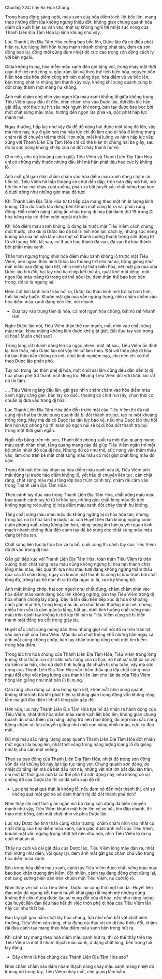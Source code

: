 




Chương 224: Lấy Ra Hỏa Chủng


Trong hang động sáng ngời, màu xanh của hỏa diễm kịch liệt bốc lên, mang theo những đốm lửa không ngừng thiêu đốt, không gian chung quanh hỏa diễm đã xuất hiện sự văn vẹo, thật sự không nghĩ tới nhiệt sức nóng của Thanh Liên Địa Tâm Hỏa lại kinh khủng như vậy.

Lúc Thanh Liên Địa Tâm Hỏa cuồng bạo bốc lên, Dược lão đã có điều phát hiện ra, lực lượng linh hồn hùng mạnh nhanh chóng phát tán, đem cả sơn động bao lại, đồng thời cũng đem nhiệt độ cực cao trong sơn động cách ly với bên ngoài.

Giữa không trung, hỏa diễm màu xanh đón gió tăng vọt, trong nháy mắt thời gian thể tích mở rộng ra gấp trăm lần và theo thể tích biến hóa, nguyên bổn hiền hòa của hỏa diễm cũng trở nên cuồng bạo, hỏa diễm vù vù bốc lên, bên trong phát ra những âm thanh xùy xùy, không khí xung quanh cũng bị đốt cháy thành một mảng hư không.

Ánh mắt chăm chú nhìn vào ngọn lửa màu xanh khổng lồ giữa không trung, Tiêu Viêm quay đầu đi đến, nhìn chăm chú vào Dược lão, đợi đến lúc hắn gật đầu, mới thực sự hít sâu một ngụm khí nóng, bàn tay được bao bọc bởi một chất sừng màu máu, hướng đến ngọn lửa phía xa, bộc phát hấp lực mạnh mẽ.

Ngày thường, hấp lực như vậy đủ để dễ dàng hút được một tảng đá lớn, vậy mà hôm nay, tuy ở gần hơn mà hấp lực chỉ đủ làm cho dị hỏa ở không trung chậm rãi di chuyển tới mà thôi. Hơn nữa, mỗi khi luồng vo hình hấp lực tiếp xũng với Thanh Liên Địa Tâm Hỏa chỉ có thể kiên trì chừng hai ba giây, sau đó bị sức nóng khủng khiếp của nó đốt cháy thành hư vô.

Cho nên, cho dù khoảng cách giữa Tiêu Viêm và Thanh Liên Địa Tâm Hỏa chỉ có chừng mấy thước nhưng đấu khí mà hắn phải tiêu hao cực lỳ khổng lồ.

Ánh mắt gắt gao nhìn chằm chằm vào hỏa diễm màu xanh đang chậm rãi tiến tới, Tiêu Viêm hô hấp thoáng có chút dồn dập, trên trán đầy mồ hôi, mồ hôi theo hai má chảy xuôi xuống, phản xạ bởi huyết sắc chất sừng bao bọc ở dưới trông như những giọt máu đỏ tươi.

Khi Thanh Liên Địa Tâm Hỏa từ từ tiếp cận mang theo một nhiệt lượng kinh khủng. Cho dù Dược lão đứng bên khuôn mặt cũng lộ ra vài phần rung động. Hiển nhiên năng lượng ẩn chữa trong dị hỏa bài danh thứ 19 trong Dị hỏa bảng này có điểm vượt ngoài dự kiến.

Khi hỏa diễm màu xanh không lồ dừng lại trước mặt Tiêu Viêm cách chừng một thước, cho dù là Dược lão đã bố trí linh hồn lực cách ly, nhưng sức nóng khủng bố của nó vẫn làm cho một số thanh cương thạch trong sơn động từ từ vỡ toang. Một lát sau, cự thạch hóa thành đá vụn, đá vụn thì hóa thành bột phấn màu xanh.

Thần tình ngưng trọng nhìn hỏa diễm màu xanh khổng lồ trước mặt Tiêu Viêm, bên ngoài thân hình Dược lão thoáng trở nên hư ảo, bỗng giống như mặt nước xao động kịch liệt, nhìn mình tự thân biến hóa, nét mặt giá nua của Dược lão hơi đổi, hai tay như tia chớp kết thủ ấn, quát khẽ một tiếng, một ngọn lửa màu trắng từ trong cơ thể bốc lên, đem thân thể bao bọc bên trong, rồi từ từ ngưng lại.

Đem Cốt linh lãnh hỏa triệu hồi ra, Dược lão thân hình mới trở lại bình tĩnh, thối lui mấy bước. Khuôn mặt già nua vẫn ngưng trọng, nhìn chằm chằm vào hỏa diễm màu xanh đang bốc lên, nói nhanh:

- Đưa tay vào trung tâm dị hỏa, có một ngọn hỏa chủng, bắt nó ra! Nhanh lên!

Nghe Dược lão nói, Tiêu Viêm thân thể run mạnh, mắt nhìn vào chất sừng màu máu, khóe miệng không kìm được khẽ giật giật. Bắt đưa tay vào trong dị hỏa? Muốn chết sao?

Trong lòng rất nhanh dâng lên sự ngạc nhiên, một lát sau, Tiêu Viêm ổn định lại tinh thần, nếu Dược lão nói vậy thì cứ làm theo. Đối với thôn phệ dị hỏa thì bản thân hắn không có một chút kinh nghiệm nào, cho nên chỉ có thể theo Dược lão phân phó.

Tuy nói trong lúc thôn phệ dị hỏa, một chút sai lầm cũng đều dẫn đến bị dị hỏa phản phệ trở thành một đống tro. Nhưng Tiêu Viếm đối với Dược lão rất có tín tâm.

…. Tiêu Viêm ngẩng đầu lên, gắt gao nhìn chằm chằm vào hỏa diễm màu xanh ngày càng gần, bàn tay co duỗi, thoáng có chút run rẩy, chọn thời cơ chuẩn bị đưa vào trong dị hỏa.

Lúc Thanh Liên Địa Tâm Hỏa tiến đến trước mặt của Tiêu Viêm thì đá núi cứng rắn hai ba thước xung quanh đã bị đốt thành tro bụi, tạo ra một khoảng trống rỗng. May mà đã có Dược lão tận lực bảo vệ, nếu như Dược lão thu hồi linh hồn lực phòng hộ thì toàn bộ ngọn núi sẽ bị dị hỏa đốt thành tro bụi trong một thời gian ngắn.

Ngồi xếp bằng trên nhị sen, Thanh liên phóng xuất ra một đạo quang mang màu xanh nhàn nhạt, tầng quang mang này đã giúp Tiêu Viêm ngăn trở một bộ phần nhiệt độ của dị hỏa. Nhưng dù có như thế, sức nóng vân thẩm thấu vào, làm cho trên bề mặt chất sừng màu máu có một giọt chất lỏng màu đỏ sậm.

Trong đôi mắt đen láy phản xạ hỏa diễm màu xanh yêu dị, Tiêu Viêm ánh mắt dừng lại trước hảo diễm khổng lồ, yết hầu di chuyển liên tục, cắn chặt răng, chất sừng màu máu tầng lớp bao trùm cánh tay, chậm rãi cắm vào trong Thanh Liên Địa Tâm Hỏa.

Theo cánh tay đưa vào trong Thanh Liên Địa Tâm Hỏa, chất sừng máu máu bao quanh cánh tay từ từ bị hòa tan, những giọt chất lỏng màu đỏ tươi không ngừng rơi xuống bị hỏa diễm màu xanh đốt cháy thành hư không.

Tầng chất sừng màu máu mặc dù không ngừng bị dị hỏa hòa tan, nhưng trong lúc nó bị hòa tan thì dược lực của Huyết liên đan không ngừng cuồn cuộn phóng xuất năng lượng âm hàn, năng lượng âm hàn xuyên quan kinh mạch nhanh chõng đưa đến cánh tay để bổ sung cho chất sừng màu máu đang bị hòa tan.

Chất sừng liên tục bị hòa tan và tu bổ, cuối cùng thì cánh tay của Tiêu Viêm đã đi vào trong dị hỏa.

Gần gũi tiếp xúc với Thanh Liên Địa Tâm Hỏa, toàn thân Tiêu Viêm từ trên xuống dưới chất sừng màu máu cũng không ngừng bị hòa tan thành chất lỏng màu máu, liếc qua thì tựa như máu tươi đang không ngừng thẩm thấu qua các lỗ chân lông, ngay cả khuôn mặt thanh tú cũng bị bao trùm bởi chất lỏng đó, trông tựa hồ như đi ra từ địa ngục tu la, cực kỳ khủng bố.

Ánh mắt không chớp, hai con ngươi như chết đứng, chằm chằm nhìn vào hỏa diễm màu xanh đang bốc lên không ngừng, bàn tay Tiêu Viêm trong dị hỏa nhanh chóng lay động. Đây là lần đầu tiên tiếp xúc dị hỏa ở khoảng cách gần như thế, trong lòng mặc dù có chút khác thường mới mẻ, nhưng nhiều hơn vẫn là cảm giác lo lắng, bất an, dưới tình huống chất sừng màu máu trên cánh tay không tu bổ kịp thì hẳn là Tiêu Viếm cũng sẽ bị biến thành một đống tro cốt trong giây lát.

Huyết sắc chất sừng mỏng dần theo những giọt mồ hôi đổ ra trên trán lọt vào ánh mắt của Tiêu Viêm. Mặc dù có chút thống khổ nhưng hắn ngay cả ánh mắt cũng không chớp, bàn tay khẩn trương từng chút một tìm kiếm trong hỏa diễm.

Trong lúc tìm hỏa chủng của Thanh Liên Địa Tâm Hỏa, Tiêu Viêm trong lòng không khỏi thầm run sợ trước sức nóng của dị hỏa, nó thật sự vượt xa so với dự kiến của hắn, cho dù dưới tình huống đã chuẩn bị chu toàn, vậy mà sức nóng của Thanh Liên Địa Tâm Hỏa vẫn thẩm thấu qua lớp chất sừng màu máu đối chọi với năng lượng của thanh liên làm cho làn da của Tiêu Viêm hồng lên giống như mặt bàn ủi bị nung.

Căn răng chịu đựng cái đau bỏng kịch liệt, khóe mắt nhìn xung quanh, không khỏi kinh hãi khi phát hiện ra không gian trong động vốn không rộng lắm mà giờ đây diện tích đã tăng gần gấp đôi.

Hơn nữa, lúc này Thanh Liên Địa Tâm Hỏa tựa hồ đã nhận ra hành động của Tiêu Viêm, nhất thời hỏa diễm màu xanh kịch liệt bốc lên, không gian chung quanh ẩn chứa thiên địa năng lượng trở nên bạo động, đủ mọi màu sắc năng lượng chậm rãi lưu chuyển giống như một con sông nhiều màu, cực kỳ đẹp mắt.

Đủ mọi màu sắc năng lượng xoay quanh Thanh Liên Địa Tâm Hỏa đột nhiên một ngọn lửa bùng lên, nhất thời vòng trong năng lượng loang lổ đó giống như bị chó cắn một miếng.

Theo sự bạo động của Thanh Liên Địa Tâm Hỏa, nhiệt độ trong sơn động vốn đã rất khủng bố nay lại tiếp tục tăng vọt, Chung quanh sơn động, do nhiệt độ tăng lên mà đã bât đầu nứt nẻ, những vết nứt lớn bắt đầu lan tràn, chỉ một lát thời gian nữa là có thể phá hư sơn động này, nếu không có sự chống đỡ của Dược lão thì sợ đã sớm xụp đổ rồi.

- Lực phá hoại quả thật là khổng lồ, nếu đem nó đến một thành thị, chỉ sợ không quá một giờ nó sẽ đem thành thị đó đốt thành phế tích?

Nhìn thấy chỉ một thời gian ngắn mà bộ dạng sơn động đã biến chuyển mạnh như vậy, Tiêu Viêm khuôn mặt hiện lên vẻ sợ hãi, tim đập nhanh, thì thào một tiếng, ánh mắt chợt nhìn về phía Dược lão.

Lúc này Dược lão tinh thần cũng khẩn trương, chăm chăm nhìn vào nhất cử nhất động của hỏa diễm màu xanh, cảm giác được ánh mắt của Tiêu Viêm, khuôn mặt vốn ngưng trọng chợt trở nên nhu hòa, nhìn Tiêu Viêm lộ ra nụ cười nhạt an ủi.

Thấy nụ cười và cái gật đầu của Dược lão, Tiêu Viêm lông mày dãn ra, nhất thời mừng như điên, vội quay lại, đem ánh mắt gắt gao chăm chú vào trong hỏa diễm màu xanh.

Bên trong hỏa diễm màu xanh, cánh tay Tiêu Viêm được chất sừng màu máu bao bọc khẩn trương tìm kiếm, đột nhiên, cánh tay đang động chợt dừng lại, nét sung sướng hiện dần trên khuôn mặt Tiêu Viêm, nụ cười lộ rõ.

Nhìn thấy vẻ mặt của Tiêu Viêm, Dược lão cũng thở một hơi dài. Huyết liên đan mặc dù ngưng kết thành huyết khải giáp rất mạnh mẽ nhưng cũng không thể chịu đựng được lâu sự nung đốt của dị hỏa, nếu như năng lượng của huyết liên đan tiêu hao hết thì việc thôn phệ dị hỏa của Tiêu Viêm lần này coi như thất bại.

Bàn tay gắt gao nắm chặt lấy hỏa chủng, tựa như nắm bắt vật chất bình thường, Tiêu Viêm căn răng, chịu đựng cái đau rát do dị hỏa thiêu đốt, chậm rãi đưa cánh tay mang theo hỏa diễm màu xanh bên trong hút ra.

Khi cánh tay mang theo hỏa diễm màu xanh hút ra, thì có thể thấy trên tay Tiêu Viêm là một ít nham thạch màu xanh, ở dạng chất lỏng, bên trong hơi lay động.

- Đây chính là hỏa chủng của Thanh Liên Địa Tâm Hỏa sao?

Nhìn chằm chằm vào đám nham thạch nóng chảy màu xanh mang nhiệt độ khủng bố trong tay, Tiêu Viêm nháy mắt, nhẹ giọng lẩm bẩm.




